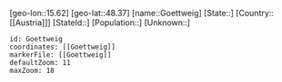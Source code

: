 ﻿---
location: [48.37,15.62]
mapzoom: [7,12] 
mapmarker: city 
type: City
tags:
- geo/City


SpocWebEntityId: 30679
isDeleted: false
confidential: public

---
[geo-lon::15.62]
[geo-lat::48.37]
[name::Goettweig]
[State::]
[Country::[[Austria]]]
[StateId::]
[Population::]
[Unknown::]


```leaflet
id: Goettweig
coordinates: [[Goettweig]]
markerFile: [[Goettweig]]
defaultZoom: 11 
maxZoom: 18
```

